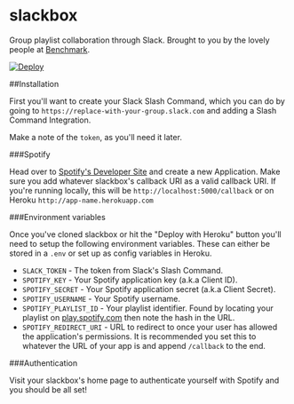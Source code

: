 # slackbox
Group playlist collaboration through Slack. Brought to you by the lovely people at [Benchmark](http://benchmark.co.uk).

[![Deploy](https://www.herokucdn.com/deploy/button.png)](https://heroku.com/deploy)

##Installation

First you'll want to create your Slack Slash Command, which you can do by going to `https://replace-with-your-group.slack.com` and adding a Slash Command Integration.

Make a note of the `token`, as you'll need it later.

###Spotify

Head over to [Spotify's Developer Site](http://developer.spotify.com) and create a new Application. Make sure you add whatever slackbox's callback URI as a valid callback URI. If you're running locally, this will be `http://localhost:5000/callback` or on Heroku `http://app-name.herokuapp.com`

###Environment variables

Once you've cloned slackbox or hit the "Deploy with Heroku" button you'll need to setup the following environment variables. These can either be stored in a `.env` or set up as config variables in Heroku.

* `SLACK_TOKEN` - The token from Slack's Slash Command.
* `SPOTIFY_KEY` - Your Spotify application key (a.k.a Client ID).
* `SPOTIFY_SECRET` - Your Spotify application secret (a.k.a Client Secret).
* `SPOTIFY_USERNAME` - Your Spotify username.
* `SPOTIFY_PLAYLIST_ID` - Your playlist identifier. Found by locating your playlist on [play.spotify.com](https://play.spotify.com) then note the hash in the URL.
* `SPOTIFY_REDIRECT_URI` - URL to redirect to once your user has allowed the application's permissions. It is recommended you set this to whatever the URL of your app is and append `/callback` to the end.

###Authentication

Visit your slackbox's home page to authenticate yourself with Spotify and you should be all set!
